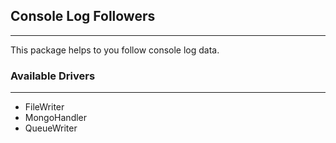 
## Console Log Followers

------

This package helps to you follow console log data.


### Available Drivers

------

* FileWriter
* MongoHandler
* QueueWriter